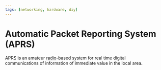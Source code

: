 ```yaml
---
tags: [networking, hardware, diy]
---
```


# Automatic Packet Reporting System (APRS)

APRS is an amateur [radio](202302161842.md)-based system for real time digital
communications of information of immediate value in the local area.
